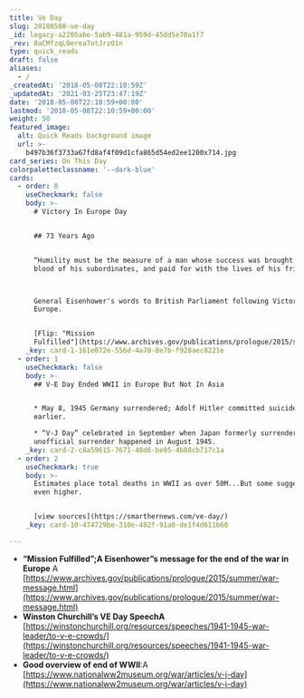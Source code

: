 ```yaml
---
title: Ve Day
slug: 20180508-ve-day
_id: legacy-a2205abe-5ab9-481a-959d-45dd5e70a1f7
_rev: 0aCMfzqL0erea7otJrzO1n
type: quick_reads
draft: false
aliases:
  - /
_createdAt: '2018-05-08T22:10:59Z'
_updatedAt: '2021-03-25T23:47:19Z'
date: '2018-05-08T22:10:59+00:00'
lastmod: '2018-05-08T22:10:59+00:00'
weight: 50
featured_image:
  alt: Quick Reads background image
  url: >-
    b497b36f3733a67fd8af4f09d1cfa865d54ed2ee1200x714.jpg
card_series: On This Day
colorpaletteclassname: '--dark-blue'
cards:
  - order: 0
    useCheckmark: false
    body: >-
      # Victory In Europe Day


      ## 73 Years Ago


      “Humility must be the measure of a man whose success was brought with the
      blood of his subordinates, and paid for with the lives of his friends.”  



      General Eisenhower's words to British Parliament following Victory in
      Europe.


      [Flip: "Mission
      Fulfilled"](https://www.archives.gov/publications/prologue/2015/summer/war-message.html)
    _key: card-1-161e072e-556d-4a78-8e7b-f928aec8221e
  - order: 1
    useCheckmark: false
    body: >-
      ## V-E Day Ended WWII in Europe But Not In Asia


      * May 8, 1945 Germany surrendered; Adolf Hitler committed suicide a week
      earlier.

      * “V-J Day” celebrated in September when Japan formerly surrendered;
      unofficial surrender happened in August 1945.
    _key: card-2-c8a59615-7671-48d6-be95-4b88cb717c1a
  - order: 2
    useCheckmark: true
    body: >-
      Estimates place total deaths in WWII as over 50M...But some suggest it's
      even higher.


      [view sources](https://smarthernews.com/ve-day/)
    _key: card-10-474729be-310e-402f-91a0-de1f4d611b60

---
```

* **“Mission Fulfilled”;A Eisenhower”s message for the end of the war in Europe** A [https://www.archives.gov/publications/prologue/2015/summer/war-message.html](https://www.archives.gov/publications/prologue/2015/summer/war-message.html)
* **Winston Churchill’s VE Day SpeechA** [https://winstonchurchill.org/resources/speeches/1941-1945-war-leader/to-v-e-crowds/](https://winstonchurchill.org/resources/speeches/1941-1945-war-leader/to-v-e-crowds/)
* **Good overview of end of WWII**:A [https://www.nationalww2museum.org/war/articles/v-j-day](https://www.nationalww2museum.org/war/articles/v-j-day)